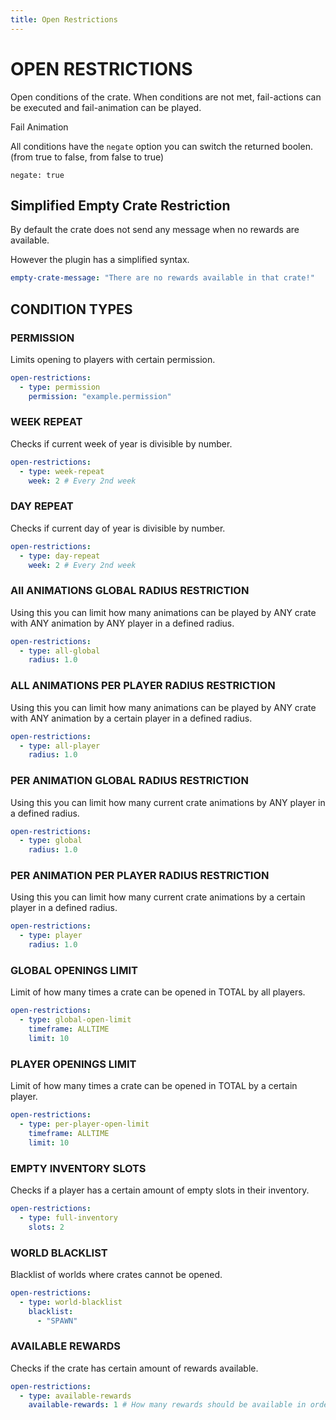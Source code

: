```yaml
---
title: Open Restrictions
---
```


# OPEN RESTRICTIONS

Open conditions of the crate. When conditions are not met, fail-actions can be executed and fail-animation can be played.

<Page url="aquaticcrates/basic/animations/failanimation">Fail Animation</Page>

All conditions have the ``negate`` option you can switch the returned boolen. (from true to false, from false to true)

``negate: true``

## Simplified Empty Crate Restriction

By default the crate does not send any message when no rewards are available.

However the plugin has a simplified syntax.

```yml
empty-crate-message: "There are no rewards available in that crate!"
```

## CONDITION TYPES

### PERMISSION

Limits opening to players with certain permission.

```yml
open-restrictions:
  - type: permission
    permission: "example.permission"
```

### WEEK REPEAT

Checks if current week of year is divisible by number.

```yml
open-restrictions:
  - type: week-repeat
    week: 2 # Every 2nd week
```

### DAY REPEAT

Checks if current day of year is divisible by number.

```yml
open-restrictions:
  - type: day-repeat
    week: 2 # Every 2nd week
```

### All ANIMATIONS GLOBAL RADIUS RESTRICTION

Using this you can limit how many animations can be played by ANY crate with ANY animation by ANY player in a defined radius.

```yml
open-restrictions:
  - type: all-global
    radius: 1.0
```

### ALL ANIMATIONS PER PLAYER RADIUS RESTRICTION

Using this you can limit how many animations can be played by ANY crate with ANY animation by a certain player in a defined radius.

```yml
open-restrictions:
  - type: all-player
    radius: 1.0
```

### PER ANIMATION GLOBAL RADIUS RESTRICTION

Using this you can limit how many current crate animations by ANY player in a defined radius.

```yml
open-restrictions:
  - type: global
    radius: 1.0
```

### PER ANIMATION PER PLAYER RADIUS RESTRICTION

Using this you can limit how many current crate animations by a certain player in a defined radius.

```yml
open-restrictions:
  - type: player
    radius: 1.0
```

### GLOBAL OPENINGS LIMIT

Limit of how many times a crate can be opened in TOTAL by all players.

```yml
open-restrictions:
  - type: global-open-limit
    timeframe: ALLTIME
    limit: 10
```

### PLAYER OPENINGS LIMIT

Limit of how many times a crate can be opened in TOTAL by a certain player.

```yml
open-restrictions:
  - type: per-player-open-limit
    timeframe: ALLTIME
    limit: 10
```

### EMPTY INVENTORY SLOTS

Checks if a player has a certain amount of empty slots in their inventory.

```yml
open-restrictions:
  - type: full-inventory
    slots: 2
```

### WORLD BLACKLIST

Blacklist of worlds where crates cannot be opened.

```yml
open-restrictions:
  - type: world-blacklist
    blacklist:
      - "SPAWN"
```

### AVAILABLE REWARDS

Checks if the crate has certain amount of rewards available.

```yml
open-restrictions:
  - type: available-rewards
    available-rewards: 1 # How many rewards should be available in order to open the crat
```
